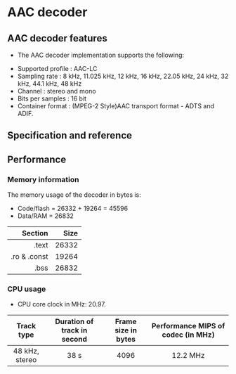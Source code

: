 # AAC decoder 

## AAC decoder features
- The AAC decoder implementation supports the following:
+ Supported profile : AAC-LC
+ Sampling rate : 8 kHz, 11.025 kHz, 12 kHz, 16 kHz, 22.05 kHz, 24 kHz, 32 kHz, 44.1 kHz, 48 kHz
+ Channel :	stereo and mono
+ Bits per samples : 16 bit
+ Container format : (MPEG-2 Style)AAC transport format - ADTS and ADIF.

## Specification and reference

## Performance

### Memory information
The memory usage of the decoder in bytes is:
* Code/flash    =  26332 + 19264 = 45596
* Data/RAM      =  26832

| Section | Size |
|--------:|-----:|
| .text | 26332  |
| .ro & .const | 19264 |
| .bss | 26832 |

### CPU usage
* CPU core clock in MHz: 20.97.

| Track type | Duration of track in second | Frame size in bytes | Performance MIPS of codec (in MHz)  |
|:----------:|:---------------------------:|:-------------------:|:----------------------------------:|
|48 kHz, stereo | 38 s  | 4096 | 12.2 MHz |
